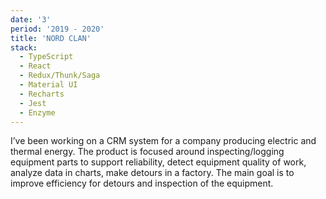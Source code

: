 ```yaml
---
date: '3'
period: '2019 - 2020'
title: 'NORD CLAN'
stack:
  - TypeScript
  - React
  - Redux/Thunk/Saga
  - Material UI
  - Recharts
  - Jest
  - Enzyme
---
```


I’ve been working on a CRM system for a company producing electric and thermal energy. The product is focused around inspecting/logging equipment parts to support reliability, detect equipment quality of work, analyze data in charts, make detours in a factory. The main goal is to improve efficiency for detours and inspection of the equipment.
